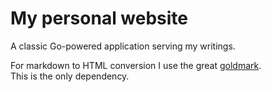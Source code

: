 # My personal website

A classic Go-powered application serving my writings.

For markdown to HTML conversion 
I use the great [goldmark](https://github.com/yuin/goldmark/).  
This is the only dependency.